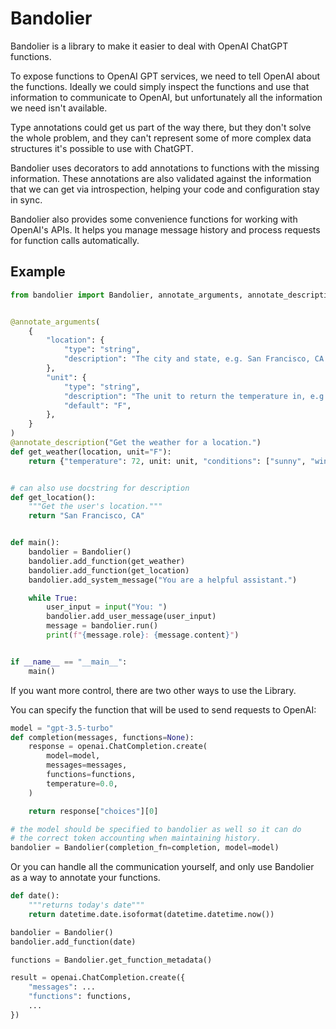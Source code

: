 # Bandolier

Bandolier is a library to make it easier to deal with OpenAI ChatGPT functions.

To expose functions to OpenAI GPT services, we need to tell OpenAI about the
functions.  Ideally we could simply inspect the functions and use that information
to communicate to OpenAI, but unfortunately all the information we need isn't
available.

Type annotations could get us part of the way there, but they don't solve the
whole problem, and they can't represent some of more complex data structures
it's possible to use with ChatGPT.

Bandolier uses decorators to add annotations to functions with the missing
information.  These annotations are also validated against the information
that we can get via introspection, helping your code and configuration
stay in sync.

Bandolier also provides some convenience functions for working with OpenAI's APIs.
It helps you manage message history and process requests for function calls automatically.

## Example

```python
from bandolier import Bandolier, annotate_arguments, annotate_description


@annotate_arguments(
    {
        "location": {
            "type": "string",
            "description": "The city and state, e.g. San Francisco, CA.",
        },
        "unit": {
            "type": "string",
            "description": "The unit to return the temperature in, e.g. F or C.",
            "default": "F",
        },
    }
)
@annotate_description("Get the weather for a location.")
def get_weather(location, unit="F"):
    return {"temperature": 72, unit: unit, "conditions": ["sunny", "windy"]}


# can also use docstring for description
def get_location():
    """Get the user's location."""
    return "San Francisco, CA"


def main():
    bandolier = Bandolier()
    bandolier.add_function(get_weather)
    bandolier.add_function(get_location)
    bandolier.add_system_message("You are a helpful assistant.")

    while True:
        user_input = input("You: ")
        bandolier.add_user_message(user_input)
        message = bandolier.run()
        print(f"{message.role}: {message.content}")


if __name__ == "__main__":
    main()
```

If you want more control, there are two other ways to use the Library.

You can specify the function that will be used to send requests to OpenAI:

```python
model = "gpt-3.5-turbo"
def completion(messages, functions=None):
    response = openai.ChatCompletion.create(
        model=model,
        messages=messages,
        functions=functions,
        temperature=0.0,
    )

    return response["choices"][0]

# the model should be specified to bandolier as well so it can do
# the correct token accounting when maintaining history.
bandolier = Bandolier(completion_fn=completion, model=model)

```

Or you can handle all the communication yourself, and only use Bandolier
as a way to annotate your functions.

```python
def date():
    """returns today's date"""
    return datetime.date.isoformat(datetime.datetime.now())

bandolier = Bandolier()
bandolier.add_function(date)

functions = Bandolier.get_function_metadata()

result = openai.ChatCompletion.create({
    "messages": ...
    "functions": functions,
    ...
})
```